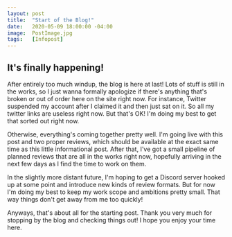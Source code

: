 ```yaml
---
layout: post
title:  "Start of the Blog!"
date:   2020-05-09 18:00:00 -04:00
image:  PostImage.jpg
tags:   [Infopost]
---
```


## It's finally happening!

After entirely too much windup, the blog is here at last! Lots of stuff is still in the works, so I just wanna formally apologize if there's anything that's broken or out of order here on the site right now. For instance, Twitter suspended my account after I claimed it and then just sat on it. So all my twitter links are useless right now. But that's OK! I'm doing my best to get that sorted out right now.

Otherwise, everything's coming together pretty well. I'm going live with this post and two proper reviews, which should be available at the exact same time as this little informational post. After that, I've got a small pipeline of planned reviews that are all in the works right now, hopefully arriving in the next few days as I find the time to work on them.

In the slightly more distant future, I'm hoping to get a Discord server hooked up at some point and introduce new kinds of review formats. But for now I'm doing my best to keep my work scope and ambitions pretty small. That way things don't get away from me too quickly!

Anyways, that's about all for the starting post. Thank you very much for stopping by the blog and checking things out! I hope you enjoy your time here.